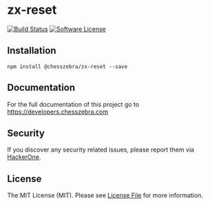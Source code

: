 # zx-reset

[![Build Status][ico-travis]][link-travis]
[![Software License][ico-license]](LICENSE.md)

## Installation
```
npm install @chesszebra/zx-reset --save
```

## Documentation

For the full documentation of this project go to https://developers.chesszebra.com

## Security

If you discover any security related issues, please report them via [HackerOne][link-hackerone].

## License

The MIT License (MIT). Please see [License File](LICENSE.md) for more information.

[ico-license]: https://img.shields.io/badge/license-MIT-brightgreen.svg?style=flat-square
[ico-travis]: https://img.shields.io/travis/chesszebra/zx-reset/master.svg?style=flat-square

[link-travis]: https://travis-ci.org/chesszebra/zx-reset
[link-hackerone]: https://hackerone.com/chesszebra
